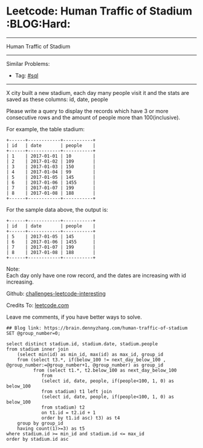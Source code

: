 # Leetcode: Human Traffic of Stadium     :BLOG:Hard:


---

Human Traffic of Stadium  

---

Similar Problems:  
-   Tag: [#sql](https://brain.dennyzhang.com/tag/sql)

---

X city built a new stadium, each day many people visit it and the stats are saved as these columns: id, date, people  

Please write a query to display the records which have 3 or more consecutive rows and the amount of people more than 100(inclusive).  

For example, the table stadium:  

    +------+------------+-----------+
    | id   | date       | people    |
    +------+------------+-----------+
    | 1    | 2017-01-01 | 10        |
    | 2    | 2017-01-02 | 109       |
    | 3    | 2017-01-03 | 150       |
    | 4    | 2017-01-04 | 99        |
    | 5    | 2017-01-05 | 145       |
    | 6    | 2017-01-06 | 1455      |
    | 7    | 2017-01-07 | 199       |
    | 8    | 2017-01-08 | 188       |
    +------+------------+-----------+

For the sample data above, the output is:  

    +------+------------+-----------+
    | id   | date       | people    |
    +------+------------+-----------+
    | 5    | 2017-01-05 | 145       |
    | 6    | 2017-01-06 | 1455      |
    | 7    | 2017-01-07 | 199       |
    | 8    | 2017-01-08 | 188       |
    +------+------------+-----------+

Note:  
Each day only have one row record, and the dates are increasing with id increasing.  

Github: [challenges-leetcode-interesting](https://github.com/DennyZhang/challenges-leetcode-interesting/tree/master/human-traffic-of-stadium)  

Credits To: [leetcode.com](https://leetcode.com/problems/human-traffic-of-stadium/description/)  

Leave me comments, if you have better ways to solve.  

    ## Blog link: https://brain.dennyzhang.com/human-traffic-of-stadium
    SET @group_number=0;
    
    select distinct stadium.id, stadium.date, stadium.people
    from stadium inner join
        (select min(id) as min_id, max(id) as max_id, group_id
        from (select t3.*, if(below_100 != next_day_below_100 , @group_number:=@group_number+1, @group_number) as group_id
              from (select t1.*, t2.below_100 as next_day_below_100
                 from
                 (select id, date, people, if(people<100, 1, 0) as below_100
                 from stadium) t1 left join  
                 (select id, date, people, if(people<100, 1, 0) as below_100
                 from stadium) t2
                 on t1.id = t2.id + 1
                 order by t1.id asc) t3) as t4
        group by group_id
        having count(1)>=3) as t5
    where stadium.id >= min_id and stadium.id <= max_id
    order by stadium.id asc